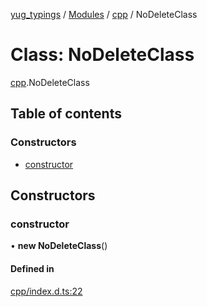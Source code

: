 [yug_typings](../README.md) / [Modules](../modules.md) / [cpp](../modules/cpp.md) / NoDeleteClass

# Class: NoDeleteClass

[cpp](../modules/cpp.md).NoDeleteClass

## Table of contents

### Constructors

- [constructor](cpp.NoDeleteClass.md#constructor)

## Constructors

### constructor

• **new NoDeleteClass**()

#### Defined in

[cpp/index.d.ts:22](https://github.com/YugMetaverse/yug_typings/blob/25cad34/cpp/index.d.ts#L22)

